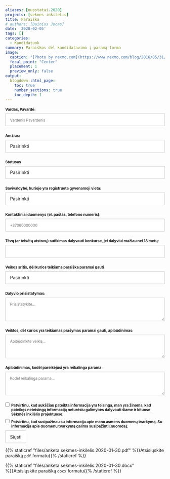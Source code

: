 ```yaml
---
aliases: [nuostatai-2020]
projects: [sekmes-inkilelis]
title: Paraiška
# authors: [Dainius Jocas]
date: '2020-02-05'
tags: []
categories:
  - Kandidatuok
summary: Paraiškos dėl kandidatavimo į paramą forma
image:
  caption: "[Photo by nexmo.com](https://www.nexmo.com/blog/2016/05/31/building-sms-google-sheets-application-aws-lambda-dr)"
  focal_point: "Center"
  placement: 1
  preview_only: false
output:
  blogdown::html_page:
    toc: true
    number_sections: true
    toc_depth: 1
---
```


<form id="fs-frm" name="survey-form" accept-charset="utf-8" action="https://formspree.io/xjvwljke" method="post">
  <fieldset id="fs-frm-inputs">
    <label for="full-name">Vardas, Pavardė:</label>
    <input type="text" name="name" id="full-name" placeholder="Vardenis Pavardenis" required="true">
    <label for="amzius">Amžius:</label>
    <select name="amzius" id="amzius" required="true">
      <option value="Choose" selected="" disabled="">Pasirinkti</option>
      <option value="iki-14">Iki 14</option>
      <option value="nuo-14-iki-29">Nuo 14 iki 29</option>
    </select>
    <label for="statusas">Statusas</label>
    <select name="statusas" id="statusas" required="true">
      <option value="Choose" selected="" disabled="">Pasirinkti</option>
      <option value="moksleivis">Moksleivis</option>
      <option value="studentas">Studentas</option>
      <option value="kita">Kita</option>
    </select>
    <label for="savivaldybe">Savivaldybė, kurioje yra registruota gyvenamoji vieta:</label>
    <select name="savivaldybe" id="savivaldybe" required="true">
      <option value="Choose" selected="" disabled="">Pasirinkti</option>
      <option value="akmenės_rajono_savivaldybė">Akmenės rajono savivaldybė</option>
      <option value="alytaus_miesto_savivaldybė">Alytaus miesto savivaldybė</option>
      <option value="alytaus_rajono_savivaldybė">Alytaus rajono savivaldybė</option>
      <option value="anykščių_rajono_savivaldybė">Anykščių rajono savivaldybė</option>
      <option value="birštono_savivaldybė">Birštono savivaldybė</option>
      <option value="biržų_rajono_savivaldybė">Biržų rajono savivaldybė</option>
      <option value="druskininkų_savivaldybė">Druskininkų savivaldybė</option>
      <option value="elektrėnų_savivaldybė">Elektrėnų savivaldybė</option>
      <option value="ignalinos_rajono_savivaldybė">Ignalinos rajono savivaldybė</option>
      <option value="jonavos_rajono_savivaldybė">Jonavos rajono savivaldybė</option>
      <option value="joniškio_rajono_savivaldybė">Joniškio rajono savivaldybė</option>
      <option value="jurbarko_rajono_savivaldybė">Jurbarko rajono savivaldybė</option>
      <option value="kaišiadorių_rajono_savivaldybė">Kaišiadorių rajono savivaldybė</option>
      <option value="kalvarijos_savivaldybė">Kalvarijos savivaldybė</option>
      <option value="kauno_miesto_savivaldybė">Kauno miesto savivaldybė</option>
      <option value="kauno_rajono_savivaldybė">Kauno rajono savivaldybė</option>
      <option value="kazlų_rūdos_savivaldybė">Kazlų Rūdos savivaldybė</option>
      <option value="kėdainių_rajono_savivaldybė">Kėdainių rajono savivaldybė</option>
      <option value="kelmės_rajono_savivaldybė">Kelmės rajono savivaldybė</option>
      <option value="klaipėdos_miesto_savivaldybė">Klaipėdos miesto savivaldybė</option>
      <option value="klaipėdos_rajono_savivaldybė">Klaipėdos rajono savivaldybė</option>
      <option value="kretingos_rajono_savivaldybė">Kretingos rajono savivaldybė</option>
      <option value="kupiškio_rajono_savivaldybė">Kupiškio rajono savivaldybė</option>
      <option value="lazdijų_rajono_savivaldybė">Lazdijų rajono savivaldybė</option>
      <option value="marijampolės_savivaldybė">Marijampolės savivaldybė</option>
      <option value="mažeikių_rajono_savivaldybė">Mažeikių rajono savivaldybė</option>
      <option value="molėtų_rajono_savivaldybė">Molėtų rajono savivaldybė</option>
      <option value="neringos_savivaldybė">Neringos savivaldybė</option>
      <option value="pagėgių_savivaldybė">Pagėgių savivaldybė</option>
      <option value="pakruojo_rajono_savivaldybė">Pakruojo rajono savivaldybė</option>
      <option value="palangos_miesto_savivaldybė">Palangos miesto savivaldybė</option>
      <option value="panevėžio_miesto_savivaldybė">Panevėžio miesto savivaldybė</option>
      <option value="panevėžio_rajono_savivaldybė">Panevėžio rajono savivaldybė</option>
      <option value="pasvalio_rajono_savivaldybė">Pasvalio rajono savivaldybė</option>
      <option value="plungės_rajono_savivaldybė">Plungės rajono savivaldybė</option>
      <option value="prienų_rajono_savivaldybė">Prienų rajono savivaldybė</option>
      <option value="radviliškio_rajono_savivaldybė">Radviliškio rajono savivaldybė</option>
      <option value="raseinių_rajono_savivaldybė">Raseinių rajono savivaldybė</option>
      <option value="rietavo_savivaldybė">Rietavo savivaldybė</option>
      <option value="rokiškio_rajono_savivaldybė">Rokiškio rajono savivaldybė</option>
      <option value="skuodo_rajono_savivaldybė">Skuodo rajono savivaldybė</option>
      <option value="šakių_rajono_savivaldybė">Šakių rajono savivaldybė</option>
      <option value="šalčininkų_rajono_savivaldybė">Šalčininkų rajono savivaldybė</option>
      <option value="šiaulių_miesto_savivaldybė">Šiaulių miesto savivaldybė</option>
      <option value="šiaulių_rajono_savivaldybė">Šiaulių rajono savivaldybė</option>
      <option value="šilalės_rajono_savivaldybė">Šilalės rajono savivaldybė</option>
      <option value="šilutės_rajono_savivaldybė">Šilutės rajono savivaldybė</option>
      <option value="širvintų_rajono_savivaldybė">Širvintų rajono savivaldybė</option>
      <option value="švenčionių_rajono_savivaldybė">Švenčionių rajono savivaldybė</option>
      <option value="tauragės_rajono_savivaldybė">Tauragės rajono savivaldybė</option>
      <option value="telšių_rajono_savivaldybė">Telšių rajono savivaldybė</option>
      <option value="trakų_rajono_savivaldybė">Trakų rajono savivaldybė</option>
      <option value="ukmergės_rajono_savivaldybė">Ukmergės rajono savivaldybė</option>
      <option value="utenos_rajono_savivaldybė">Utenos rajono savivaldybė</option>
      <option value="varėnos_rajono_savivaldybė">Varėnos rajono savivaldybė</option>
      <option value="vilkaviškio_rajono_savivaldybė">Vilkaviškio rajono savivaldybė</option>
      <option value="vilniaus_miesto_savivaldybė">Vilniaus miesto savivaldybė</option>
      <option value="vilniaus_rajono_savivaldybė">Vilniaus rajono savivaldybė</option>
      <option value="visagino_savivaldybė">Visagino savivaldybė</option>
      <option value="zarasų_rajono_savivaldybė">Zarasų rajono savivaldybė</option>
    </select>
    <label for="email-address">Kontaktiniai duomenys (el. paštas, telefono numeris):</label>
    <input type="text" name="kontaktiniai-duomenys" id="kontaktiniai-duomenys" placeholder="+37060000000" required="true">
    <label for="tevu-globeju-sutikimas">Tėvų (ar teisėtų atstovų) sutikimas dalyvauti konkurse, jei dalyviui mažiau nei 18 metų:</label>
    <input type="text" name="tevu-globeju-sutikimas" id="tevu-globeju-sutikimas" placeholder="" required="">
    <label for="veiklos-sritis">Veikos sritis, dėl kurios teikiama paraiška paramai gauti</label>
    <select name="veiklos-sritis" id="veiklos-sritis" required="true">
      <option value="Choose" selected="" disabled="">Pasirinkti</option>
      <option value="mokslas">Mokslas</option>
      <option value="inovacijos">Inovacijos</option>
      <option value="menas">Menas</option>
      <option value="sportas">Sportas</option>
      <option value="visuameniskumas">Visuomeniškumas</option>
      <option value="kita">Kita</option>
    </select>
    <label for="dalyvio-prisistatymas">Dalyvio prisistatymas:</label>
    <textarea rows="3" name="dalyvio-prisistatymas" id="dalyvio-prisistatymas" placeholder="Prisistatykite..." required="true"></textarea>
    <label for="veiklos-apibudinimas">Veiklos, dėl kurios yra teikiamas prašymas paramai gauti, apibūdinimas:</label>
    <textarea rows="3" name="veiklos-apibudinimas" id="veiklos-apibudinimas" placeholder="Apibūdinkite veiklą..." required="true"></textarea>
    <label for="kodel-reikalinga-parama">Apibūdinimas, kodėl pareikėjusi yra reikalinga parama:</label>
    <textarea rows="3" name="kodel-reikalinga-parama" id="kodel-reikalinga-parama" placeholder="Kodėl reikalinga parama..." required="true"></textarea>
    <label for="informacija-teisinga">
    <input type="checkbox" id="informacija-teisinga" name="informacija-teisinga" value="informacija-teisinga" />Patvirtinu, kad aukščiau pateikta informacija yra teisinga, man yra žinoma, kad pateikęs neteisingą informaciją neturėsiu galimybės dalyvauti šiame ir kituose Sėkmės inkilėlio projektuose:</label>
    <label for="susipazinau">
    <input type="checkbox" id="susipazinau" name="susipazinau" value="susipazinau" />Patvirtinu, kad susipažinau su informacija apie mano asmens duomenų tvarkymą. Su informacija apie duomenų tvarkymą galima susipažinti [nuoroda]:</label>
    <input type="hidden" name="_subject" id="email-subject" value="Sėkmės inkilėlio paraiška">
  </fieldset>
  <input type="submit" value="Siųsti" />
</form>
<style>/* reset */
#fs-frm input,
#fs-frm select,
#fs-frm textarea,
#fs-frm fieldset,
#fs-frm optgroup,
#fs-frm label,
#fs-frm #card-element:disabled {
  font-family: inherit;
  font-size: 100%;
  color: inherit;
  border: none;
  border-radius: 0;
  display: block;
  width: 100%;
  padding: 0;
  margin: 0;
  -webkit-appearance: none;
  -moz-appearance: none;
}
#fs-frm label,
#fs-frm legend,
#fs-frm ::placeholder {
  font-size: .825em;
  margin-bottom: .5em;
  padding-top: .2em;
  display: flex;
  align-items: baseline;
}
/* border, padding, margin, width */
#fs-frm input,
#fs-frm select,
#fs-frm textarea,
#fs-frm #card-element {
  border: 1px solid rgba(0,0,0,0.2);
  background-color: rgba(255,255,255,0.9);
  padding: .75em 1em;
  margin-bottom: 1.5em;
}
#fs-frm input:focus,
#fs-frm select:focus,
#fs-frm textarea:focus {
  background-color: white;
  outline-style: solid;
  outline-width: thin;
  outline-color: gray;
  outline-offset: -1px;
}
#fs-frm [type="text"],
#fs-frm [type="email"] {
  width: 100%;
}
#fs-frm [type="button"],
#fs-frm [type="submit"],
#fs-frm [type="reset"] {
  width: auto;
  cursor: pointer;
  -webkit-appearance: button;
  -moz-appearance: button;
  appearance: button;
}
#fs-frm [type="button"]:focus,
#fs-frm [type="submit"]:focus,
#fs-frm [type="reset"]:focus {
  outline: none;
}
#fs-frm [type="submit"],
#fs-frm [type="reset"] {
  margin-bottom: 0;
}
#fs-frm select {
  text-transform: none;
}
<!-- #fs-frm [type="checkbox"] {
  -webkit-appearance: checkbox;
  -moz-appearance: checkbox;
  appearance: checkbox;
  display: inline-block;
  width: auto;
  margin: 0 .5em 0 0 !important;
} -->
#fs-frm [type="radio"] {
  -webkit-appearance: radio;
  -moz-appearance: radio;
  appearance: radio;
}
/* address, locale */
#fs-frm fieldset.locale input[name="city"],
#fs-frm fieldset.locale select[name="state"],
#fs-frm fieldset.locale input[name="postal-code"] {
  display: inline;
}
#fs-frm fieldset.locale input[name="city"] {
  width: 52%;
}
#fs-frm fieldset.locale select[name="state"],
#fs-frm fieldset.locale input[name="postal-code"] {
  width: 20%;
}
#fs-frm fieldset.locale input[name="city"],
#fs-frm fieldset.locale select[name="state"] {
  margin-right: 3%;
}
#fs-frm  label {
  font-weight: bolder;
}
</style>

{{% staticref "files/anketa.sekmes-inkilelis.2020-01-30.pdf" %}}Atsisiųskite paraišką `pdf` formatu{{% /staticref %}}

{{% staticref "files/anketa.sekmes-inkilelis.2020-01-30.docx" %}}Atsisiųskite paraišką `docx` formatu{{% /staticref %}}
